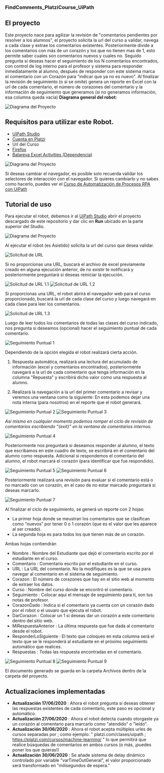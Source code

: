 ### **FindComments_PlatziCourse_UiPath**

## El proyecto
Este proyecto nace para agilizar la revisión de "comentarios pendientes por resolver a los alumnos", el proyecto solicita la url del curso a validar, navega a cada clase y extrae los comentarios existentes.
Posteriormente divide a los comentarios con más de un corazón y los que no tienen mas de 1, esto permite saber cuales son comentarios nuevos y cuales no.
Seguido pregunta si deseas hacer el seguimiento de los N comentarios encontrados, con control de log interno para el profesor y sistema para responder inmediatamente al alumno, después de responder con este sistema marca el comentario con un Corazón para "indicar que ya no es nuevo".
Al finalizar la revisión de seguimiento (o si se omite) genera un reporte en Excel con la url de cada comentario, el número de corazones del comentario y la información de seguimiento que generamos (si no generamos información, esa columna queda vacía)
**Diagrama general del robot:**

![Diagrama del Proyecto][0]

## Requisitos para utilizar este Robot.
- [UiPath Studio](https://platform.uipath.com) 
- [Cuenta en Platzi](https://platzi.com)
- Url del Curso
- [Firefox](https://www.mozilla.org/es-MX/firefox/download/thanks/)
- [Balareva Excel Activities (Dependencia)](https://connect.uipath.com/marketplace/components/balareva-xl-activities)

![Diagrama del Proyecto][0.1]

Si deseas cambiar el navegador, es posible solo recuerda validar los selectores de interacción con el navegador.
Si quieres cambiarlo y no sabes como hacerlo, puedes ver el [Curso de Automatización de Procesos RPA con UiPath](https://platzi.com/cursos/uipath/) 

## Tutorial de uso
Para ejecutar el robot, debemos ir al [UiPath Studio](https://platform.uipath.com) abrir el proyecto descargado de este repositorio y dar clic en **Run** ubicado en la parte superior del Studio.

![Diagrama del Proyecto][0.2]

Al ejecutar el robot (es Asistido) solicita la url del curso que desea validar.

![Solicitud de URL][1]

Si no proporcionas una URL, buscará el archivo de excel previamente creado en alguna ejecución anterior, de no existir te notificará y posteriormente preguntará si deseas reiniciar la ejecución.

![Solicitud de URL 1.1][1.1]
![Solicitud de URL 1.2][1.2]

Si proporcionas una URL, el robot abrirá el navegador web para el curso proporcionado, buscará la url de cada clase del curso y luego navegará en cada clase para leer los comentarios.

![Solicitud de URL 1.3][1.3]

Luego de leer todos los comentarios de todas las clases del curso indicado, nos pregunta si deseamos (opcional) hacer el seguimiento puntual de cada comentario.

![Seguimiento Puntual 1][2]

Dependiendo de la opción elegida el robot realizará cierta acción.
1) Respuesta automática, realizará una lectura del acumulado de información (excel y comentarios encontrados), posteriormente navegará a la url de cada comentario que tenga información en la columna "Repuesta" y escribirá dicho valor como una respuesta al alumno.

2) Realizará la navegación a la url del primer comentario a revisar y veremos una ventana como la siguiente:
En esta podemos dejar una nota interna (para nosotros) en el reporte que el robot generará.

![Seguimiento Puntual 2][3]
![Seguimiento Puntual 3][4]

*Así mismo en cualquier momento podemos romper el ciclo de revisión de comentarios escribiendo “{exit}” en la ventana de comentarios internos.*

![Seguimiento Puntual 4][5]

Posteriormente nos preguntará si deseamos responder al alumno, el texto que escribamos en este cuadro de texto, se escribirá en el comentario del alumno como respuesta. 
Adicional si respondemos el comentario del alumno, el robot marcará el corazón (para identificar que fue respondido).

![Seguimiento Puntual 5][6]
![Seguimiento Puntual 6][7]

Posteriormente realizará una revisión para evaluar si el comentario está o no marcado con un corazón, en el caso de no estar marcado preguntará si deseas marcarlo.

![Seguimiento Puntual 7][8]

Al finalizar el ciclo de seguimiento, se generá un reporte con 2 hojas:
- La primer hoja donde se meustran los comentarios que se clasifican como “nuevos” por tener 0 o 1 corazón (que es el valor que les aparece al ser creado).
- La segunda hoja es para todos los que tienen más de un corazón.

Ambas hojas contiendrán 
- Nombre : Nombre del Estudiante que dejó el comentario escrito por el estudiante en el curso.
- Comentario : Comentario escrito por el estudiante en el curso.
- URL : La URL del comentario. No la modifiques es la que se usa para navegar al comentario en el sistema de seguimiento.
- Corazon : El número de corazones que hay en el sitio web al momento de extraer los datos.
- Curso : Nombre del curso donde se encontró el comentario.
- Seguimiento : Colocar aquí el mensaje de seguimiento para ti, son tus notas de profesor.
- CorazonDado : Indica si el comentario ya cuenta con un corazón dado por el robot o el usuaro que ejecuta el robot.
- DarCorazon : Colocar un 1 si deseas dar un corazón a este comentario dentro del sitio web.
- MiRespuestaAnterior : La última respuesta que fue dada al comentario desde el robot.
- ResponderLoSiguiente : El texto que coloques en esta columna será el texto que se le responderá al estudiante en el próximo seguimiento automático que realices.
- Respuestas : Todas las respuesta encontradas en el comentario.

![Seguimiento Puntual 8][9]
![Seguimiento Puntual 9][10]

El documento generado se guarda en la carpeta Archivos dentro de la carpeta del proyecto.

## Actualizaciones implementadas

- **Actualización 17/06/2020** : Ahora el robot pregunta si deseas obtener las respuestas existentes de cada comentario, este paso es opcional y automático.
- **Actualización 27/06/2020** : Ahora el robot detecta cuando otorgaste ya un corazón al comentario para marcarlo como "atendido" o "leído".
- **Actualización 30/06/2020** :  Ahora el robot acepta múltiples urles de cursos separadas por ; como ejemplo:  " platzi.com/clases/uipath ; https://platzi.com/cursos/machine-learning/ " lo que permitirá que realice búsquedas de comentarios en ambos cursos (o más, ¡puedes poner los que quieras!)
- **Actualización 30/06/2020** : Se añade sistema de delay dinámico controlado por variable "varTimeOutGeneral", el valor proporcionado será transformado en "milisegundos de espera."


[//]: #
[0]: <https://raw.githubusercontent.com/JFEspanolito/FindComments_PlatziCourse_UiPath/master/imgParaReadMe/img0.png> "Diagrama del Proyecto"
[0.1]: <https://raw.githubusercontent.com/JFEspanolito/FindComments_PlatziCourse_UiPath/master/imgParaReadMe/img0.1.png> "Pre-requisito"
[0.2]: <https://raw.githubusercontent.com/JFEspanolito/FindComments_PlatziCourse_UiPath/master/imgParaReadMe/img0.2.png> "Ejecutar Proyecto"
[1]: <https://raw.githubusercontent.com/JFEspanolito/FindComments_PlatziCourse_UiPath/master/imgParaReadMe/img1.png> "Solicitud de URL"
[1.1]: <https://raw.githubusercontent.com/JFEspanolito/FindComments_PlatziCourse_UiPath/master/imgParaReadMe/img1.1.png> "Solicitud de URL"
[1.2]: <https://raw.githubusercontent.com/JFEspanolito/FindComments_PlatziCourse_UiPath/master/imgParaReadMe/img1.2.png> "Solicitud de URL"
[1.3]: <https://raw.githubusercontent.com/JFEspanolito/FindComments_PlatziCourse_UiPath/master/imgParaReadMe/img1.3.png> "Obtener Respuestas del Comentario"
[2]: <https://raw.githubusercontent.com/JFEspanolito/FindComments_PlatziCourse_UiPath/master/imgParaReadMe/img2.png> "Seguimiento Puntual 1"
[3]: <https://raw.githubusercontent.com/JFEspanolito/FindComments_PlatziCourse_UiPath/master/imgParaReadMe/img3.png> "Seguimiento Puntual 2"
[4]: <https://raw.githubusercontent.com/JFEspanolito/FindComments_PlatziCourse_UiPath/master/imgParaReadMe/img4.png> "Seguimiento Puntual 3"
[5]: <https://raw.githubusercontent.com/JFEspanolito/FindComments_PlatziCourse_UiPath/master/imgParaReadMe/img5.png> "Seguimiento Puntual 4"
[6]: <https://raw.githubusercontent.com/JFEspanolito/FindComments_PlatziCourse_UiPath/master/imgParaReadMe/img6.png> "Seguimiento Puntual 5"
[7]: <https://raw.githubusercontent.com/JFEspanolito/FindComments_PlatziCourse_UiPath/master/imgParaReadMe/img7.png> "Seguimiento Puntual 6"
[8]: <https://raw.githubusercontent.com/JFEspanolito/FindComments_PlatziCourse_UiPath/master/imgParaReadMe/img8.0.png> "Seguimiento puntual"
[9]: <https://raw.githubusercontent.com/JFEspanolito/FindComments_PlatziCourse_UiPath/master/imgParaReadMe/img8.1.png> "Solicitud de URL"
[10]: <https://raw.githubusercontent.com/JFEspanolito/FindComments_PlatziCourse_UiPath/master/imgParaReadMe/img9.1.png> "Solicitud de URL"
